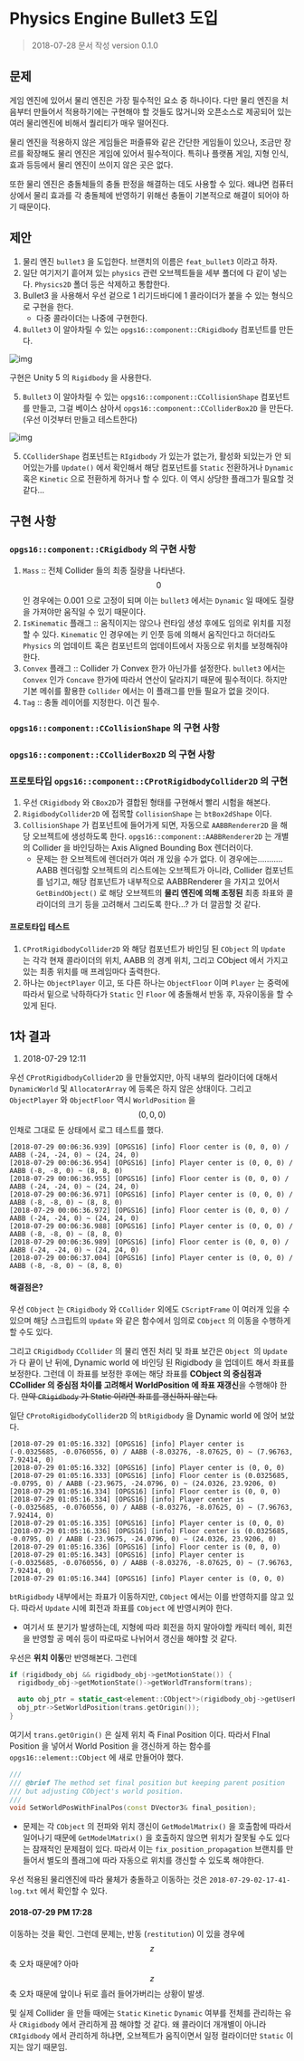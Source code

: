 # Physics Engine Bullet3 도입

> 2018-07-28 문서 작성
> version 0.1.0

## 문제

게임 엔진에 있어서 물리 엔진은 가장 필수적인 요소 중 하나이다. 다만 물리 엔진을 처음부터 만들어서 적용하기에는 구현해야 할 것들도 많거니와 오픈소스로 제공되어 있는 여러 물리엔진에 비해서 퀄리티가 매우 떨어진다.

물리 엔진을 적용하지 않은 게임들은 퍼즐류와 같은 간단한 게임들이 있으나, 조금만 장르를 확장해도 물리 엔진은 게임에 있어서 필수적이다. 특히나 플랫폼 게임, 지형 인식, 효과 등등에서 물리 엔진이 쓰이지 않은 곳은 없다.

또한 물리 엔진은 충돌체들의 충돌 판정을 해결하는 데도 사용할 수 있다. 왜냐면 컴퓨터 상에서 물리 효과를 각 충돌체에 반영하기 위해선 충돌이 기본적으로 해결이 되어야 하기 때문이다.

## 제안

1. 물리 엔진 `bullet3` 을 도입한다. 브랜치의 이름은 `feat_bullet3` 이라고 하자.
2. 일단 여기저기 흩어져 있는 `physics` 관련 오브젝트들을 세부 폴더에 다 같이 넣는다. `Physics2D` 폴더 등은 삭제하고 통합한다.
3. Bullet3 을 사용해서 우선 겉으로 1 리기드바디에 1 콜라이더가 붙을 수 있는 형식으로 구현을 한다.
   * 다중 콜라이더는 나중에 구현한다.
4. `Bullet3` 이 알아차릴 수 있는 `opgs16::component::CRigidbody` 컴포넌트를 만든다.

![img](https://docs.unity3d.com/uploads/Main/Inspector-Rigidbody.png) 

구현은 Unity 5 의 `Rigidbody` 을 사용한다.

5. `Bullet3` 이 알아차릴 수 있는 `opgs16::component::CCollisionShape` 컴포넌트를 만들고, 그걸 베이스 삼아서 `opgs16::component::CColliderBox2D` 을 만든다. (우선 이것부터 만들고 테스트한다)

![img](https://docs.unity3d.com/uploads/Main/Inspector-BoxCollider.png) 

5. `CColliderShape` 컴포넌트는 `RIgidbody` 가 있는가 없는가, 활성화 되있는가 안 되어있는가를 `Update()` 에서 확인해서 해당 컴포넌트를 `Static` 전환하거나 `Dynamic`혹은 `Kinetic` 으로 전환하게 하거나 할 수 있다. 이 역시 상당한 플래그가 필요할 것 같다...

## 구현 사항

### `opgs16::component::CRigidbody` 의 구현 사항

1. `Mass` :: 전체 Collider 들의 최종 질량을 나타낸다. $$ 0 $$ 인 경우에는 0.001 으로 고정이 되며 이는 `bullet3` 에서는 `Dynamic` 일 때에도 질량을 가져야만 움직일 수 있기 때문이다. 
2. `IsKinematic` 플래그 :: 움직이지는 않으나 런타임 생성 후에도 임의로 위치를 지정할 수 있다. `Kinematic` 인 경우에는 키 인풋 등에 의해서 움직인다고 하더라도 `Physics` 의 업데이트 혹은 컴포넌트의 업데이트에서 자동으로 위치를 보정해줘야 한다.
3. `Convex` 플래그 :: Collider 가 Convex 한가 아닌가를 설정한다. `bullet3` 에서는 `Convex` 인가 `Concave` 한가에 따라서 연산이 달라지기 때문에 필수적이다.  하지만 기본 메쉬를 활용한 `Collider` 에서는 이 플래그를 만들 필요가 없을 것이다.
4. `Tag` :: 충돌 레이어를 지정한다.  이건 필수.

### `opgs16::component::CCollisionShape` 의 구현 사항

### `opgs16::component::CColliderBox2D` 의 구현 사항



### 프로토타입 `opgs16::component::CProtRigidbodyCollider2D` 의 구현

1. 우선 `CRigidbody` 와 `CBox2D`가 결합된 형태를 구현해서 빨리 시험을 해본다. 
2. `RigidbodyCollider2D` 에 접목할 `CollisionShape` 는 `btBox2dShape` 이다.
3. `CollisionShape` 가 컴포넌트에 들어가게 되면, 자동으로 `AABBRenderer2D` 을 해당 오브젝트에 생성하도록 한다. `opgs16::component::AABBRenderer2D` 는 개별의 Collider 을 바인딩하는 Axis Aligned Bounding Box 렌더러이다.
   * 문제는 한 오브젝트에 렌더러가 여러 개 있을 수가 없다. 
     이 경우에는........... AABB 렌더링할 오브젝트의 리스트에는 오브젝트가 아니라, Collider 컴포넌트를 넘기고, 해당 컴포넌트가 내부적으로 AABBRenderer 을 가지고 있어서 `GetBindObject()` 로 해당 오브젝트의 **물리 엔진에 의해 조정된** 최종 좌표와 콜라이더의 크기 등을 고려해서 그리도록 한다...? 가 더 깔끔할 것 같다.

#### 프로토타입 테스트

1. `CProtRigidbodyCollider2D` 와 해당 컴포넌트가 바인딩 된 `CObject` 의 `Update` 는 각각 현재 콜라이더의 위치, AABB 의 경계 위치, 그리고 CObject 에서 가지고 있는 최종 위치를 매 프레임마다 출력한다.	
2. 하나는 `ObjectPlayer` 이고, 또 다른 하나는 `ObjectFloor` 이며 `Player` 는 중력에 따라서 밑으로 낙하하다가 `Static` 인 `Floor` 에 충돌해서 반동 후, 자유이동을 할 수 있게 된다.

## 1차 결과

1. 2018-07-29 12:11

우선 `CProtRigidbodyCollider2D` 을 만들었지만, 아직 내부의 컬라이더에 대해서 `DynamicWorld` 및 `AllocatorArray` 에 등록은 하지 않은 상태이다. 그리고 `ObjectPlayer` 와 `ObjectFloor` 역시 `WorldPosition` 을 $$ (0, 0, 0) $$ 인채로 그대로 둔 상태에서 로그 테스트를 했다.

``` text
[2018-07-29 00:06:36.939] [OPGS16] [info] Floor center is (0, 0, 0) / AABB (-24, -24, 0) ~ (24, 24, 0)
[2018-07-29 00:06:36.954] [OPGS16] [info] Player center is (0, 0, 0) / AABB (-8, -8, 0) ~ (8, 8, 0)
[2018-07-29 00:06:36.955] [OPGS16] [info] Floor center is (0, 0, 0) / AABB (-24, -24, 0) ~ (24, 24, 0)
[2018-07-29 00:06:36.971] [OPGS16] [info] Player center is (0, 0, 0) / AABB (-8, -8, 0) ~ (8, 8, 0)
[2018-07-29 00:06:36.972] [OPGS16] [info] Floor center is (0, 0, 0) / AABB (-24, -24, 0) ~ (24, 24, 0)
[2018-07-29 00:06:36.988] [OPGS16] [info] Player center is (0, 0, 0) / AABB (-8, -8, 0) ~ (8, 8, 0)
[2018-07-29 00:06:36.989] [OPGS16] [info] Floor center is (0, 0, 0) / AABB (-24, -24, 0) ~ (24, 24, 0)
[2018-07-29 00:06:37.004] [OPGS16] [info] Player center is (0, 0, 0) / AABB (-8, -8, 0) ~ (8, 8, 0)
```

#### 해결점은?

우선 `CObject` 는 `CRigidbody` 와 `CCollider` 외에도 `CScriptFrame` 이 여러개 있을 수 있으며 해당 스크립트의 `Update` 와 같은 함수에서 임의로 `CObject` 의 이동을 수행하게 할 수도 있다. 

그리고 `CRigidbody` `CCollider` 의 물리 엔진 처리 및 좌표 보간은 `Object `의 `Update` 가 다 끝이 난 뒤에, Dynamic world 에 바인딩 된 Rigidbody 을 업데이트 해서 좌표를 보정한다. 그런데 이 좌표를 보정한 후에는 해당 좌표를 **CObject 의 중심점과 CCollider 의 중심점 차이를 고려해서 WorldPosition 에 좌표 재갱신**을 수행해야 한다. ~~만약 `CRigidbody` 가 Static 이라면 좌표를 갱신하지 않는다.~~ 

일단 `CProtoRigidbodyCollider2D` 의 `btRigidbody` 을 Dynamic world 에 얹어 보았다.

``` text
[2018-07-29 01:05:16.332] [OPGS16] [info] Player center is (-0.0325685, -0.0760556, 0) / AABB (-8.03276, -8.07625, 0) ~ (7.96763, 7.92414, 0)
[2018-07-29 01:05:16.332] [OPGS16] [info] Player center is (0, 0, 0)
[2018-07-29 01:05:16.333] [OPGS16] [info] Floor center is (0.0325685, -0.0795, 0) / AABB (-23.9675, -24.0796, 0) ~ (24.0326, 23.9206, 0)
[2018-07-29 01:05:16.334] [OPGS16] [info] Floor center is (0, 0, 0)
[2018-07-29 01:05:16.334] [OPGS16] [info] Player center is (-0.0325685, -0.0760556, 0) / AABB (-8.03276, -8.07625, 0) ~ (7.96763, 7.92414, 0)
[2018-07-29 01:05:16.335] [OPGS16] [info] Player center is (0, 0, 0)
[2018-07-29 01:05:16.336] [OPGS16] [info] Floor center is (0.0325685, -0.0795, 0) / AABB (-23.9675, -24.0796, 0) ~ (24.0326, 23.9206, 0)
[2018-07-29 01:05:16.336] [OPGS16] [info] Floor center is (0, 0, 0)
[2018-07-29 01:05:16.343] [OPGS16] [info] Player center is (-0.0325685, -0.0760556, 0) / AABB (-8.03276, -8.07625, 0) ~ (7.96763, 7.92414, 0)
[2018-07-29 01:05:16.344] [OPGS16] [info] Player center is (0, 0, 0)
```

`btRigidbody` 내부에서는 좌표가 이동하지만, `CObject` 에서는 이를 반영하지를 않고 있다. 따라서 `Update` 시에 회전과 좌표를 `CObject` 에 반영시켜야 한다. 

* 여기서 또 분기가 발생하는데, 지형에 따라 회전을 하지 말아야할 캐릭터 메쉬, 회전을 반영할 공 메쉬 등이 따로따로 나뉘어서 갱신을 해야할 것 같다.

우선은 **위치 이동**만 반영해본다. 그런데 

``` c++
if (rigidbody_obj && rigidbody_obj->getMotionState()) {
  rigidbody_obj->getMotionState()->getWorldTransform(trans);

  auto obj_ptr = static_cast<element::CObject*>(rigidbody_obj->getUserPointer());
  obj_ptr->SetWorldPosition(trans.getOrigin());
}
```

여기서 `trans.getOrigin()` 은 실제 위치 즉 Final Position 이다. 따라서 FInal Position 을 넣어서 World Position 을 갱신하게 하는 함수를 `opgs16::element::CObject` 에 새로 만들어야 했다.

``` c++
///
/// @brief The method set final position but keeping parent position
/// but adjusting CObject's world position.
///
void SetWorldPosWithFinalPos(const DVector3& final_position);
```

* 문제는 각 `CObject` 의 전파와 위치 갱신이 `GetModelMatrix()` 을 호출함에 따라서 일어나기 때문에 `GetModelMatrix()` 을 호출하지 않으면 위치가 잘못될 수도 있다는 잠재적인 문제점이 있다. 따라서 이는 `fix_position_propagation` 브랜치를 만들어서 별도의 플래그에 따라 자동으로 위치를 갱신할 수 있도록 해야한다.

우선 적용된 물리엔진에 따라 물체가 충돌하고 이동하는 것은 `2018-07-29-02-17-41-log.txt` 에서 확인할 수 있다.

#### 2018-07-29 PM 17:28

이동하는 것을 확인. 그런데 문제는, 반동 (`restitution`) 이 있을 경우에 $$ z $$ 축 오차 때문에? 아마 $$ z $$ 축 오차 때문에 앞이나 뒤로 흘러 들어가버리는 상황이 발생.

및 실제 Collider 을 만들 때에는 `Static` `Kinetic` `Dynamic` 여부를 전체를 관리하는 유사 `CRigidbody` 에서 관리하게 끔 해야할 것 같다. 왜 콜라이더 개개별이 아니라 `CRIgidbody` 에서 관리하게 하냐면, 오브젝트가 움직이면서 일정 컬라이더만 `Static` 이지는 않기 때문임.